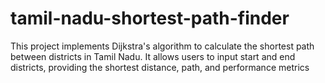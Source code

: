 # tamil-nadu-shortest-path-finder
This project implements Dijkstra's algorithm to calculate the shortest path between districts in Tamil Nadu. It allows users to input start and end districts, providing the shortest distance, path, and performance metrics
